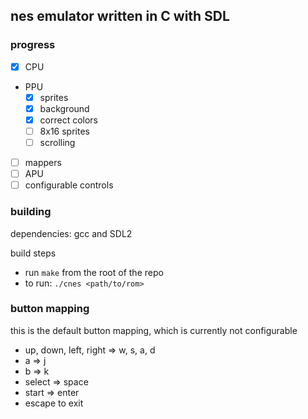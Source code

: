 ## nes emulator written in C with SDL

### progress 

* [x] CPU
* PPU
    * [x] sprites
    * [x] background
    * [x] correct colors
    * [ ] 8x16 sprites
    * [ ] scrolling
* [ ] mappers
* [ ] APU
* [ ] configurable controls

### building 

dependencies: gcc and SDL2

build steps
* run `make` from the root of the repo
* to run: `./cnes <path/to/rom>`

### button mapping

this is the default button mapping, which is currently not configurable

* up, down, left, right => w, s, a, d
* a => j
* b => k 
* select => space
* start => enter 
* escape to exit

